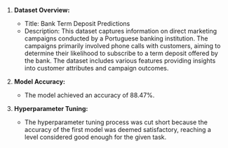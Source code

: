 

1. **Dataset Overview:**
   - Title: Bank Term Deposit Predictions
   - Description: This dataset captures information on direct marketing campaigns conducted by a Portuguese banking institution. The campaigns primarily involved phone calls with customers, aiming to determine their likelihood to subscribe to a term deposit offered by the bank. The dataset includes various features providing insights into customer attributes and campaign outcomes.

2. **Model Accuracy:**
   - The model achieved an accuracy of 88.47%.

3. **Hyperparameter Tuning:**
   - The hyperparameter tuning process was cut short because the accuracy of the first model was deemed satisfactory, reaching a level considered good enough for the given task.

